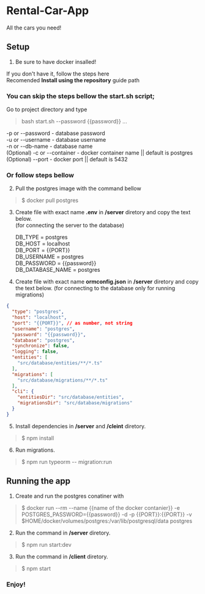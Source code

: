 # Rental-Car-App

All the cars you need!


## Setup

1. Be sure to have docker insalled! 

If you don't have it, follow the steps <a src="https://docs.docker.com/install/linux/docker-ce/ubuntu/">here</a>   
Recomended **Install using the repository** guide path

### You can skip the steps bellow  the **start.sh** script;
Go to project directory and type 

> bash start.sh --password {{password}} ...

  -p or --password - database password    
  -u or --username - database username     
  -n or --db-name - database name     
  (Optional) -c or --container - docker container name || default is postgres     
  (Optional) --port - docker port || default is 5432 

### Or follow steps bellow

2. Pull the postgres image with the command bellow
  > $ docker pull postgres


3. Create file with exact name **.env** in **/server** diretory and copy the text below.  
  (for connecting the server to the database)

    DB_TYPE = postgres      
    DB_HOST = localhost        
    DB_PORT = {{PORT}}         
    DB_USERNAME = postgres        
    DB_PASSWORD = {{password}}        
    DB_DATABASE_NAME = postgres   

4. Create file with exact name **ormconfig.json** in **/server** diretory and copy the text below.
  (for connecting to the database only for running migrations)
```json
{
  "type": "postgres",
  "host": "localhost",
  "port": "{{PORT}}", // as number, not string
  "username": "postgres",
  "password": "{{password}}",
  "database": "postgres",
  "synchronize": false,
  "logging": false,
  "entities": [
    "src/database/entities/**/*.ts"
  ],
  "migrations": [
    "src/database/migrations/**/*.ts"
  ],
  "cli": {
    "entitiesDir": "src/database/entities",
    "migrationsDir": "src/database/migrations"
  }
}
```

5. Install dependencies in **/server** and **/cleint** diretory.

>  $ npm install

6. Run migrations.

>  $ npm run typeorm -- migration:run

## Running the app

1. Create and run the postgres conatiner with 
  > $ docker run --rm  --name {{name of the docker contanier}} -e POSTGRES_PASSWORD={{password}} -d -p {{PORT}}:{{PORT}} -v $HOME/docker/volumes/postgres:/var/lib/postgresql/data  postgres

2. Run the command in **/server** diretory.

>  $ npm run start:dev

3. Run the command in **/client** diretory.

>  $ npm start

### Enjoy!

  
